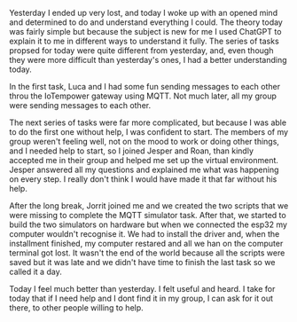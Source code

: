 Yesterday I ended up very lost, and today I woke up with an opened mind and determined to do and understand everything I could. The theory today was fairly simple but because the subject is new for me I used ChatGPT to explain it to me in different ways to understand it fully.
The series of tasks propsed for today were quite different from yesterday, and, even though they were more difficult than yesterday's ones, I had a better understanding today. 

In the first task, Luca and I had some fun sending messages to each other throu the IoTempower gateway using MQTT. Not much later, all my group were sending messages to each other.

The next series of tasks were far more complicated, but because I was able to do the first one without help, I was confident to start. The members of my group weren't feeling well, not on the mood to work or doing other things, and I needed help to start, so I joined Jesper and Roan, than kindly accepted me in their group and helped me set up the virtual environment. Jesper answered all my questions and explained me what was happening on every step. I really don't think I would have made it that far without his help. 

After the long break, Jorrit joined me and we created the two scripts that we were missing to complete the MQTT simulator task. After that, we started to build the two simulators on hardware but when we connected the esp32 my computer wouldn't recognise it. We had to install the driver and, when the installment finished, my computer restared and all we han on the computer terminal got lost. It wasn't the end of the world because all the scripts were saved but it was late and we didn't have time to finish the last task so we called it a day.

Today I feel much better than yesterday. I felt useful and heard. I take for today that if I need help and I dont find it in my group, I can ask for it out there, to other people willing to help.
